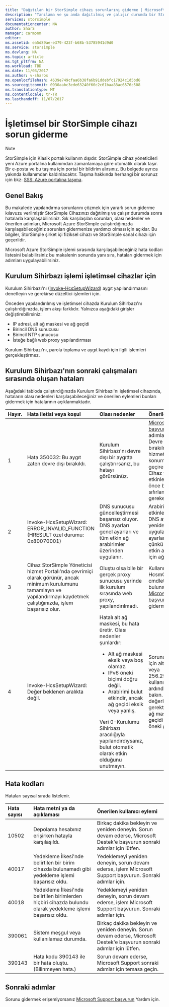 ```yaml
---
title: "Dağıtılan bir StorSimple cihazı sorunlarını giderme | Microsoft Docs"
description: "Tanılama ve şu anda dağıtılmış ve çalışır durumda bir StorSimple cihazında oluşan hataları düzeltme açıklar."
services: storsimple
documentationcenter: NA
author: SharS
manager: carmonm
editor: 
ms.assetid: ea5d89ae-e379-423f-b68b-53785941d9d0
ms.service: storsimple
ms.devlang: NA
ms.topic: article
ms.tgt_pltfrm: NA
ms.workload: TBD
ms.date: 11/03/2017
ms.author: v-sharos
ms.openlocfilehash: 4639e749cfaa6b38fa6b91ddebfc17924c1d5bd6
ms.sourcegitcommit: 0930aabc3ede63240f60c2c61baa88ac6576c508
ms.translationtype: MT
ms.contentlocale: tr-TR
ms.lasthandoff: 11/07/2017
---
```

# <a name="troubleshoot-an-operational-storsimple-device"></a>İşletimsel bir StorSimple cihazı sorun giderme
> [!NOTE]
> StorSimple için Klasik portalı kullanım dışıdır. StorSimple cihaz yöneticileri yeni Azure portalına kullanımdan zamanlamaya göre otomatik olarak taşır. Bir e-posta ve bu taşıma için portal bir bildirim alırsınız. Bu belgede ayrıca yakında kullanımdan kaldırılacaktır. Taşıma hakkında herhangi bir sorunuz için bkz: [SSS: Azure portalına taşıma](storsimple-8000-move-azure-portal-faq.md).

## <a name="overview"></a>Genel Bakış
Bu makalede yapılandırma sorunlarını çözmek için yararlı sorun giderme kılavuzu verilmiştir StorSimple Cihazınızı dağıtılmış ve çalışır durumda sonra hatalarla karşılaşabilirsiniz. Sık karşılaşılan sorunları, olası nedenler ve önerilen adımları, Microsoft Azure StorSimple çalıştırdığınızda karşılaşabileceğiniz sorunları gidermenize yardımcı olması için açıklar. Bu bilgiler, StorSimple şirket içi fiziksel cihazı ve StorSimple sanal cihazı için geçerlidir.

Microsoft Azure StorSimple işlemi sırasında karşılaşabileceğiniz hata kodları listesini bulabilirsiniz bu makalenin sonunda yanı sıra, hataları gidermek için adımları uygulayabilirsiniz. 

## <a name="setup-wizard-process-for-operational-devices"></a>Kurulum Sihirbazı işlemi işletimsel cihazlar için
Kurulum Sihirbazı'nı ([Invoke-HcsSetupWizard][1]) aygıt yapılandırmasını denetleyin ve gerekirse düzeltici işlemleri için.

Önceden yapılandırılmış ve işletimsel cihazda Kurulum Sihirbazı'nı çalıştırdığınızda, işlem akışı farklıdır. Yalnızca aşağıdaki girişler değiştirebilirsiniz:

* IP adresi, alt ağ maskesi ve ağ geçidi
* Birincil DNS sunucusu
* Birincil NTP sunucusu
* İsteğe bağlı web proxy yapılandırması

Kurulum Sihirbazı'nı, parola toplama ve aygıt kaydı için ilgili işlemleri gerçekleştirmez.

## <a name="errors-that-occur-during-subsequent-runs-of-the-setup-wizard"></a>Kurulum Sihirbazı'nın sonraki çalışmaları sırasında oluşan hataları
Aşağıdaki tabloda çalıştırdığınızda Kurulum Sihirbazı'nı işletimsel cihazında, hataların olası nedenleri karşılaşabileceğiniz ve önerilen eylemleri bunları gidermek için hatalarının açıklanmaktadır. 

| Hayır. | Hata iletisi veya koşul | Olası nedenler | Önerilen eylem |
|:--- |:--- |:--- |:--- |
| 1 |Hata 350032: Bu aygıt zaten devre dışı bırakıldı. |Kurulum Sihirbazı'nı devre dışı bir aygıtta çalıştırırsanız, bu hatayı görürsünüz. |[Microsoft Support başvurun](storsimple-contact-microsoft-support.md) sonraki adımlar için. Devre dışı bırakılmış bir aygıt hizmetinde konumuna geçiremezsiniz. Cihaz yeniden etkinleştirilmeden önce bir Fabrika sıfırlaması gerekebilir. |
| 2 |Invoke-HcsSetupWizard: ERROR_INVALID_FUNCTION (HRESULT özel durumu: 0x80070001) |DNS sunucusu güncelleştirmesi başarısız oluyor. DNS ayarları genel ayarları ve tüm etkin ağ arabirimler üzerinden uygulanır. |Arabirimi etkinleştirmek ve DNS ayarlarını yeniden uygulayın. Bu ayarlar geneldir çünkü bu diğer etkin arabirimleri için ağ bozabilir. |
| 3 |Cihaz StorSimple Yöneticisi hizmet Portalı'nda çevrimiçi olarak görünür, ancak minimum kurulumunu tamamlayın ve yapılandırmayı kaydetmek çalıştığınızda, işlem başarısız olur. |Oluştu olsa bile bir gerçek proxy sunucusu yerinde ilk kurulum sırasında web proxy, yapılandırılmadı. |Kullanım [Test HcsmConnection cmdlet] [ 2] hata bulunamadı. [Microsoft Support başvurun](storsimple-contact-microsoft-support.md) sorunu gidermesi ise. |
| 4 |Invoke-HcsSetupWizard: Değer beklenen aralıkta değil. |Hatalı alt ağ maskesi, bu hata üretir. Olası nedenler şunlardır: <ul><li> Alt ağ maskesi eksik veya boş olamaz.</li><li>IPv6 öneki biçimi doğru değil.</li><li>Arabirimi bulut etkindir, ancak ağ geçidi eksik veya yanlış.</li></ul>Veri 0-Kurulumu Sihirbazı aracılığıyla yapılandırdıysanız, bulut otomatik olarak etkin olduğunu unutmayın. |Sorunu belirlemek için alt ağ 0.0.0.0 veya 256.256.256.256 kullanın ve ardından çıktıyı bakın. Doğru değerleri gerektiği gibi alt ağ maskesi, ağ geçidi ve IPv6 öneki girin. |

## <a name="error-codes"></a>Hata kodları
Hataları sayısal sırada listelenir.

| Hata sayısı | Hata metni ya da açıklaması | Önerilen kullanıcı eylemi |
|:--- |:--- |:--- |
| 10502 |Depolama hesabınız erişirken hatayla karşılaşıldı. |Birkaç dakika bekleyin ve yeniden deneyin. Sorun devam ederse, Microsoft Destek'e başvurun sonraki adımlar için lütfen. |
| 40017 |Yedekleme İlkesi'nde belirtilen bir birim cihazda bulunamadı gibi yedekleme işlemi başarısız oldu. |Yedeklemeyi yeniden deneyin, sorun devam ederse, işlem Microsoft Support başvurun. Sonraki adımlar için. |
| 40018 |Yedekleme İlkesi'nde belirtilen birimlerden hiçbiri cihazda bulundu olarak yedekleme işlemi başarısız oldu. |Yedeklemeyi yeniden deneyin, sorun devam ederse, işlem Microsoft Support başvurun. Sonraki adımlar için. |
| 390061 |Sistem meşgul veya kullanılamaz durumda. |Birkaç dakika bekleyin ve yeniden deneyin. Sorun devam ederse, Microsoft Destek'e başvurun sonraki adımlar için lütfen. |
| 390143 |Hata kodu 390143 ile bir hata oluştu. (Bilinmeyen hata.) |Sorun devam ederse, Microsoft Support sonraki adımlar için temasa geçin. |

## <a name="next-steps"></a>Sonraki adımlar
Sorunu gidermek erişemiyorsanız [Microsoft Support başvurun](storsimple-contact-microsoft-support.md) Yardım için. 

[1]: https://technet.microsoft.com/en-us/%5Clibrary/Dn688135(v=WPS.630).aspx
[2]: https://technet.microsoft.com/en-us/%5Clibrary/Dn715782(v=WPS.630).aspx
